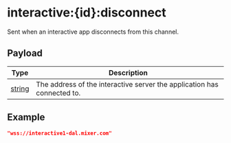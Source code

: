 # interactive:{id}:disconnect

Sent when an interactive app disconnects from this channel.

## Payload
|Type|Description|
|----|-----------|
|[string](REST_LINK/string)|The address of the interactive server the application has connected to.|

## Example
```json
"wss://interactive1-dal.mixer.com"
```
